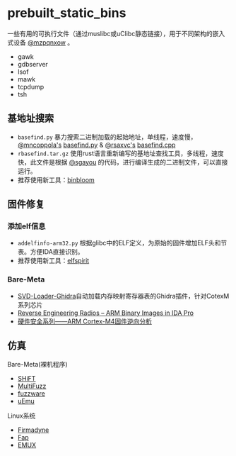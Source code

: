 

# prebuilt_static_bins
一些有用的可执行文件（通过muslibc或uClibc静态链接），用于不同架构的嵌入式设备 [@mzpqnxow](https://github.com/akpotter/embedded-toolkit) 。
- gawk 
- gdbserver 
- lsof 
- mawk
- tcpdump 
- tsh

## 基地址搜索

- `basefind.py` 暴力搜索二进制加载的起始地址，单线程，速度慢，[@mncoppola's](https://github.com/mncoppola) [basefind.py](https://github.com/mncoppola/ws30/blob/master/basefind.py) & [@rsaxvc's](https://github.com/rsaxvc) [basefind.cpp](https://github.com/mncoppola/ws30/blob/master/basefind.cpp)
- `rbasefind.tar.gz` 使用rust语言重新编写的基地址查找工具，多线程，速度快，此文件是根据 [@sgayou](https://github.com/sgayou) 的代码，进行编译生成的二进制文件，可以直接运行。
- 推荐使用新工具：[binbloom](https://github.com/quarkslab/binbloom)

## 固件修复
### 添加elf信息
- `addelfinfo-arm32.py` 根据glibc中的ELF定义，为原始的固件增加ELF头和节表。方便IDA直接识别。
- 推荐使用新工具：[elfspirit](https://github.com/liyansong2018/elfspirit)

### Bare-Meta

- [SVD-Loader-Ghidra](https://github.com/leveldown-security/SVD-Loader-Ghidra)自动加载内存映射寄存器表的Ghidra插件，针对CotexM系列芯片
- [Reverse Engineering Radios – ARM Binary Images in IDA Pro](https://do1alx.de/2022/reverse-engineering-radios-arm-binary-images-in-ida-pro/)
- [硬件安全系列——ARM Cortex-M4固件逆向分析](https://www.anquanke.com/post/id/209364)

## 仿真

Bare-Meta(裸机程序)

- [SHiFT](https://github.com/RiS3-Lab/SHiFT)
- [MultiFuzz](https://github.com/MultiFuzz/MultiFuzz)
- [fuzzware](https://github.com/fuzzware-fuzzer/fuzzware)
- [uEmu](https://github.com/MCUSec/uEmu)

Linux系统

- [Firmadyne](https://github.com/firmadyne/firmadyne)
- [Fap](https://github.com/liyansong2018/firmware-analysis-plus)
- [EMUX](https://github.com/therealsaumil/emux)
